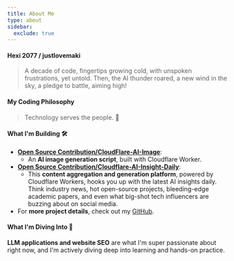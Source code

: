 ```yaml
---
title: About Me
type: about
sidebar:
  exclude: true
---
```

#### Hexi 2077 / justlovemaki

> A decade of code, fingertips growing cold, with unspoken frustrations, yet untold.
> Then, the AI thunder roared, a new wind in the sky, a pledge to battle, aiming high!

#### My Coding Philosophy

> Technology serves the people. 🤝

#### What I'm Building 🛠️

*   **[Open Source Contribution/CloudFlare-AI-Image](https://github.com/justlovemaki/CloudFlare-AI-Image)**:
    *   An **AI image generation script**, built with Cloudflare Worker.
*   **[Open Source Contribution/Cloudflare-AI-Insight-Daily](https://github.com/justlovemaki/Cloudflare-AI-Insight-Daily)**:
    *   This **content aggregation and generation platform**, powered by Cloudflare Workers, hooks you up with the latest AI insights daily. Think industry news, hot open-source projects, bleeding-edge academic papers, and even what big-shot tech influencers are buzzing about on social media.
*   For **more project details**, check out my [GitHub](https://github.com/justlovemaki).

#### What I'm Diving Into 🚀

**LLM applications and website SEO** are what I'm super passionate about right now, and I'm actively diving deep into learning and hands-on practice.